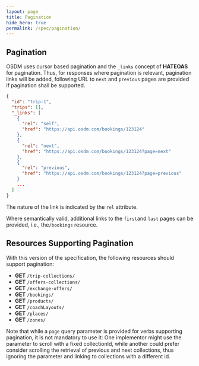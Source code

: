 ```yaml
---
layout: page
title: Pagination
hide_hero: true
permalink: /spec/pagination/
---
```


## Pagination

OSDM uses cursor based pagination and the `_links` concept of **HATEOAS** for pagination. Thus, for responses where pagination is relevant, pagination links will be added, following URL to `next` and `previous` pages are provided if pagination shall be supported.

```json
{
  "id": "trip-1",
  "trips": [],
  "_links": [
    {
      "rel": "self",
      "href": "https://api.osdm.com/bookings/123124"
    },
    {
      "rel": "next",
      "href": "https://api.osdm.com/bookings/123124?page=next"
    },
    {
      "rel": "previous",
      "href": "https://api.osdm.com/bookings/123124?page=previous"
    }
    ...
  ]
}
```

The nature of the link is indicated by the `rel` attribute.

Where semantically valid, additional links to the `first`and `last` pages can be provided, i.e., the`/bookings` resource.

## Resources Supporting Pagination

With this version of the specification, the following resources should support pagination:

- **GET** `/trip-collections/`
- **GET** `/offers-collections/`
- **GET** `/exchange-offers/`
- **GET** `/bookings/`
- **GET** `/products/`
- **GET** `/coachLayouts/`
- **GET** `/places/`
- **GET** `/zones/`

Note that while a `page` query parameter is provided for verbs supporting pagination, it is not mandatory to use it: One implementor might use the parameter to scroll with a fixed collectionId, while another could prefer consider scrolling the retrieval of previous and next collections, thus ignoring the parameter and linking to collections with a different id.
